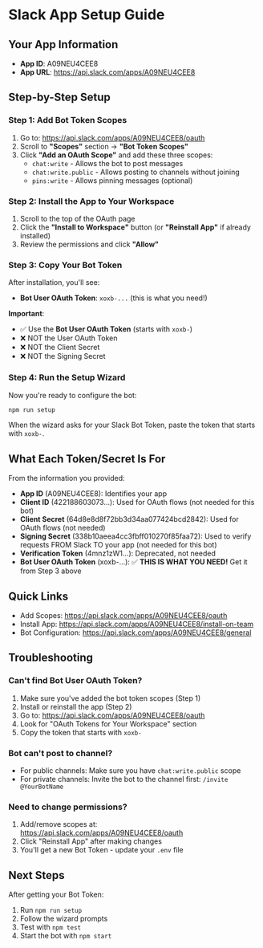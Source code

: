# Slack App Setup Guide

## Your App Information
- **App ID**: A09NEU4CEE8
- **App URL**: https://api.slack.com/apps/A09NEU4CEE8

## Step-by-Step Setup

### Step 1: Add Bot Token Scopes

1. Go to: https://api.slack.com/apps/A09NEU4CEE8/oauth
2. Scroll to **"Scopes"** section → **"Bot Token Scopes"**
3. Click **"Add an OAuth Scope"** and add these three scopes:
   - `chat:write` - Allows the bot to post messages
   - `chat:write.public` - Allows posting to channels without joining
   - `pins:write` - Allows pinning messages (optional)

### Step 2: Install the App to Your Workspace

1. Scroll to the top of the OAuth page
2. Click the **"Install to Workspace"** button (or **"Reinstall App"** if already installed)
3. Review the permissions and click **"Allow"**

### Step 3: Copy Your Bot Token

After installation, you'll see:
- **Bot User OAuth Token**: `xoxb-...` (this is what you need!)

**Important**:
- ✅ Use the **Bot User OAuth Token** (starts with `xoxb-`)
- ❌ NOT the User OAuth Token
- ❌ NOT the Client Secret
- ❌ NOT the Signing Secret

### Step 4: Run the Setup Wizard

Now you're ready to configure the bot:

```bash
npm run setup
```

When the wizard asks for your Slack Bot Token, paste the token that starts with `xoxb-`.

## What Each Token/Secret Is For

From the information you provided:

- **App ID** (A09NEU4CEE8): Identifies your app
- **Client ID** (422188603073...): Used for OAuth flows (not needed for this bot)
- **Client Secret** (64d8e8d8f72bb3d34aa077424bcd2842): Used for OAuth flows (not needed)
- **Signing Secret** (338b10aeea4cc3fbff010270f85faa72): Used to verify requests FROM Slack TO your app (not needed for this bot)
- **Verification Token** (4mnz1zW1...): Deprecated, not needed
- **Bot User OAuth Token** (xoxb-...): ✅ **THIS IS WHAT YOU NEED!** Get it from Step 3 above

## Quick Links

- Add Scopes: https://api.slack.com/apps/A09NEU4CEE8/oauth
- Install App: https://api.slack.com/apps/A09NEU4CEE8/install-on-team
- Bot Configuration: https://api.slack.com/apps/A09NEU4CEE8/general

## Troubleshooting

### Can't find Bot User OAuth Token?
1. Make sure you've added the bot token scopes (Step 1)
2. Install or reinstall the app (Step 2)
3. Go to: https://api.slack.com/apps/A09NEU4CEE8/oauth
4. Look for "OAuth Tokens for Your Workspace" section
5. Copy the token that starts with `xoxb-`

### Bot can't post to channel?
- For public channels: Make sure you have `chat:write.public` scope
- For private channels: Invite the bot to the channel first: `/invite @YourBotName`

### Need to change permissions?
1. Add/remove scopes at: https://api.slack.com/apps/A09NEU4CEE8/oauth
2. Click "Reinstall App" after making changes
3. You'll get a new Bot Token - update your `.env` file

## Next Steps

After getting your Bot Token:
1. Run `npm run setup`
2. Follow the wizard prompts
3. Test with `npm test`
4. Start the bot with `npm start`
